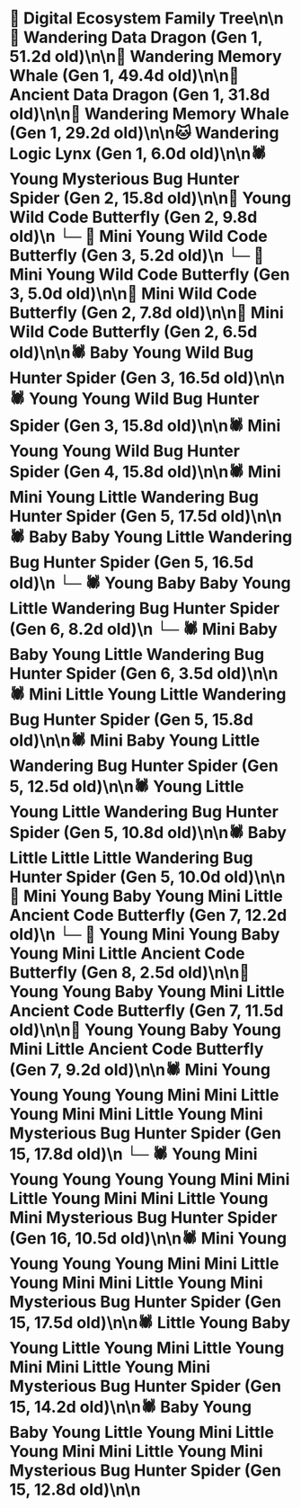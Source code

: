 # 🌳 Digital Ecosystem Family Tree\n\n🐉 Wandering Data Dragon (Gen 1, 51.2d old)\n\n🐋 Wandering Memory Whale (Gen 1, 49.4d old)\n\n🐉 Ancient Data Dragon (Gen 1, 31.8d old)\n\n🐋 Wandering Memory Whale (Gen 1, 29.2d old)\n\n🐱 Wandering Logic Lynx (Gen 1, 6.0d old)\n\n🕷️ Young Mysterious Bug Hunter Spider (Gen 2, 15.8d old)\n\n🦋 Young Wild Code Butterfly (Gen 2, 9.8d old)\n  └─ 🦋 Mini Young Wild Code Butterfly (Gen 3, 5.2d old)\n  └─ 🦋 Mini Young Wild Code Butterfly (Gen 3, 5.0d old)\n\n🦋 Mini Wild Code Butterfly (Gen 2, 7.8d old)\n\n🦋 Mini Wild Code Butterfly (Gen 2, 6.5d old)\n\n🕷️ Baby Young Wild Bug Hunter Spider (Gen 3, 16.5d old)\n\n🕷️ Young Young Wild Bug Hunter Spider (Gen 3, 15.8d old)\n\n🕷️ Mini Young Young Wild Bug Hunter Spider (Gen 4, 15.8d old)\n\n🕷️ Mini Mini Young Little Wandering Bug Hunter Spider (Gen 5, 17.5d old)\n\n🕷️ Baby Baby Young Little Wandering Bug Hunter Spider (Gen 5, 16.5d old)\n  └─ 🕷️ Young Baby Baby Young Little Wandering Bug Hunter Spider (Gen 6, 8.2d old)\n  └─ 🕷️ Mini Baby Baby Young Little Wandering Bug Hunter Spider (Gen 6, 3.5d old)\n\n🕷️ Mini Little Young Little Wandering Bug Hunter Spider (Gen 5, 15.8d old)\n\n🕷️ Mini Baby Young Little Wandering Bug Hunter Spider (Gen 5, 12.5d old)\n\n🕷️ Young Little Young Little Wandering Bug Hunter Spider (Gen 5, 10.8d old)\n\n🕷️ Baby Little Little Little Wandering Bug Hunter Spider (Gen 5, 10.0d old)\n\n🦋 Mini Young Baby Young Mini Little Ancient Code Butterfly (Gen 7, 12.2d old)\n  └─ 🦋 Young Mini Young Baby Young Mini Little Ancient Code Butterfly (Gen 8, 2.5d old)\n\n🦋 Young Young Baby Young Mini Little Ancient Code Butterfly (Gen 7, 11.5d old)\n\n🦋 Young Young Baby Young Mini Little Ancient Code Butterfly (Gen 7, 9.2d old)\n\n🕷️ Mini Young Young Young Young Mini Mini Little Young Mini Mini Little Young Mini Mysterious Bug Hunter Spider (Gen 15, 17.8d old)\n  └─ 🕷️ Young Mini Young Young Young Young Mini Mini Little Young Mini Mini Little Young Mini Mysterious Bug Hunter Spider (Gen 16, 10.5d old)\n\n🕷️ Mini Young Young Young Young Mini Mini Little Young Mini Mini Little Young Mini Mysterious Bug Hunter Spider (Gen 15, 17.5d old)\n\n🕷️ Little Young Baby Young Little Young Mini Little Young Mini Mini Little Young Mini Mysterious Bug Hunter Spider (Gen 15, 14.2d old)\n\n🕷️ Baby Young Baby Young Little Young Mini Little Young Mini Mini Little Young Mini Mysterious Bug Hunter Spider (Gen 15, 12.8d old)\n\n